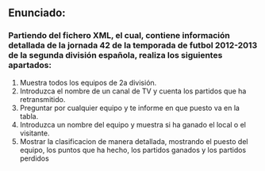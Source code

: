 ## Enunciado:  
### Partiendo del fichero XML, el cual, contiene información detallada de la  jornada 42 de la temporada de futbol 2012-2013 de la segunda división española, realiza los siguientes apartados:  
  1. Muestra todos los equipos de 2a división.  
  2. Introduzca el nombre de un canal de TV y cuenta los partidos que ha retransmitido.   
  3. Preguntar por cualquier equipo y te informe en que puesto va en la tabla.   
  4. Introduzca un nombre del equipo y muestra si ha ganado el local o el visitante.   
  5. Mostrar la clasificacion de manera detallada, mostrando el puesto del equipo, los puntos que ha hecho, los partidos ganados y los partidos perdidos
